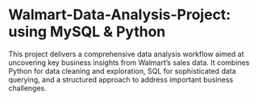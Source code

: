 # Walmart-Data-Analysis-Project: using MySQL & Python
This project delivers a comprehensive data analysis workflow aimed at uncovering key business insights from Walmart’s sales data. It combines Python for data cleaning and exploration, SQL for sophisticated data querying, and a structured approach to address important business challenges. 
